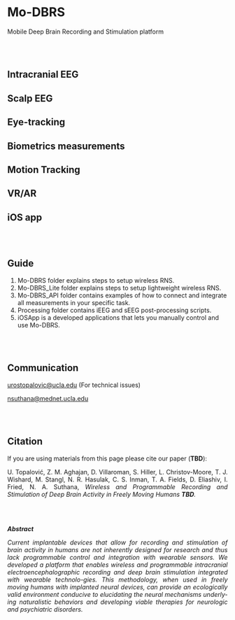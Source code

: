 # Mo-DBRS #
Mobile Deep Brain Recording and Stimulation platform



<br/><br/>

## Intracranial EEG
## Scalp EEG
## Eye-tracking
## Biometrics measurements
## Motion Tracking
## VR/AR
## iOS app

<br/><br/>


## Guide
1. Mo-DBRS folder explains steps to setup wireless RNS.
2. Mo-DBRS_Lite folder explains steps to setup lightweight wireless RNS.
3. Mo-DBRS_API folder contains examples of how to connect and integrate all measurements in your specific task.
4. Processing folder contains iEEG and sEEG post-processing scripts.
5. iOSApp is a developed applications that lets you manually control and use Mo-DBRS.

<br/><br/>

## Communication

urostopalovic@ucla.edu (For technical issues)

nsuthana@mednet.ucla.edu

<br/><br/>

## Citation

If you are using materials from this page please cite our paper (**TBD**): 
<p align="justify">
U. Topalović, Z. M. Aghajan, D. Villaroman, S. Hiller, L. Christov-Moore, T. J. Wishard, M. Stangl, N. R. Hasulak, C. S. Inman, T. A. Fields, D. Eliashiv, I. Fried, N. A. Suthana, <i>Wireless and Programmable Recording and Stimulation of Deep Brain Activity in Freely Moving Humans <b>TBD</b>.
</p>
  
<br/><br/>

**Abstract**
<p align="justify">
Current implantable devices that allow for recording and stimulation of brain activity in humans are not inherently designed for research and thus lack programmable control and integration with wearable sensors. We developed a platform that enables wireless and programmable intracranial electroencephalographic recording and deep brain stimulation integrated with wearable technolo-gies. This methodology, when used in freely moving humans with implanted neural devices, can provide an ecologically valid environment conducive to elucidating the neural mechanisms underly-ing naturalistic behaviors and developing viable therapies for neurologic and psychiatric disorders.  
</p>

